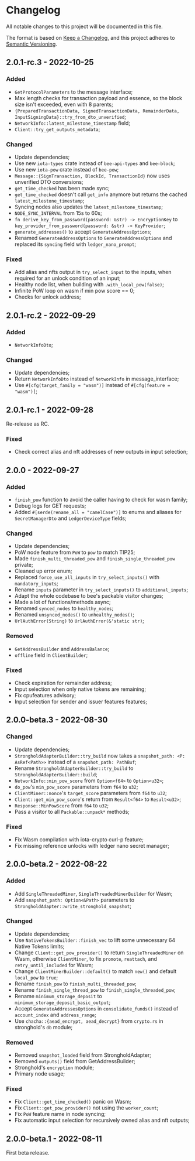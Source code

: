 # Changelog

All notable changes to this project will be documented in this file.

The format is based on [Keep a Changelog](https://keepachangelog.com/en/1.0.0/),
and this project adheres to [Semantic Versioning](https://semver.org/spec/v2.0.0.html).

<!-- ## Unreleased - YYYY-MM-DD

### Added

### Changed

### Deprecated

### Removed

### Fixed

### Security -->

## 2.0.1-rc.3 - 2022-10-25

### Added

- `GetProtocolParameters` to the message interface;
- Max length checks for transaction payload and essence, so the block size isn't exceeded, even with 8 parents;
- `{PreparedTransactionData, SignedTransactionData, RemainderData, InputSigningData}::try_from_dto_unverified`;
- `NetworkInfo::latest_milestone_timestamp` field;
- `Client::try_get_outputs_metadata`;

### Changed

- Update dependencies;
- Use new `iota-types` crate instead of `bee-api-types` and `bee-block`;
- Use new `iota-pow` crate instead of `bee-pow`;
- `Message::{SignTransaction, BlockId, TransactionId}` now uses unverified DTO conversions;
- `get_time_checked` has been made sync;
- `get_time_checked` doesn't call `get_info` anymore but returns the cached `latest_milestone_timestamp`;
- Syncing nodes also updates the `latest_milestone_timestamp`;
- `NODE_SYNC_INTERVAL` from 15s to 60s;
- `fn derive_key_from_password(password: &str) -> EncryptionKey` to `key_provider_from_password(password: &str) -> KeyProvider`;
- `generate_addresses()` to accept `GenerateAddressOptions`;
- Renamed `GenerateAddressOptions` to `GenerateAddressOptions` and replaced its `syncing` field with `ledger_nano_prompt`;

### Fixed

- Add alias and nfts output in `try_select_input` to the inputs, when required for an unlock condition of an input;
- Healthy node list, when building with `.with_local_pow(false)`;
- Infinite PoW loop on wasm if min pow score == 0;
- Checks for unlock address;

## 2.0.1-rc.2 - 2022-09-29

### Added

- `NetworkInfoDto`;

### Changed

- Update dependencies;
- Return `NetworkInfoDto` instead of `NetworkInfo` in message_interface;
- Use `#[cfg(target_family = "wasm")]` instead of `#[cfg(feature = "wasm")]`;

## 2.0.1-rc.1 - 2022-09-28

Re-release as RC.

### Fixed

- Check correct alias and nft addresses of new outputs in input selection;

## 2.0.0 - 2022-09-27

### Added

- `finish_pow` function to avoid the caller having to check for wasm family;
- Debug logs for GET requests;
- Added `#[serde(rename_all = "camelCase")]` to enums and aliases for `SecretManagerDto` and `LedgerDeviceType` fields;

### Changed

- Update dependencies;
- PoW node feature from `PoW` to `pow` to match TIP25;
- Made `finish_multi_threaded_pow` and `finish_single_threaded_pow` private;
- Cleaned up error enum;
- Replaced `force_use_all_inputs` in `try_select_inputs()` with `mandatory_inputs`;
- Rename `inputs` parameter in `try_select_inputs()` to `additional_inputs`;
- Adapt the whole codebase to bee's packable visitor changes;
- Made a lot of functions/methods async;
- Renamed `synced_nodes` to `healthy_nodes`;
- Renamed `unsynced_nodes()` to `unhealthy_nodes()`;
- `UrlAuthError(String)` to `UrlAuthError(&'static str)`;

### Removed

- `GetAddressBuilder` and `AddressBalance`;
- `offline` field in `ClientBuilder`;

### Fixed

- Check expiration for remainder address;
- Input selection when only native tokens are remaining;
- Fix cpufeatures advisory;
- Input selection for sender and issuer features features;

## 2.0.0-beta.3 - 2022-08-30

### Changed

- Update dependencies;
- `StrongholdAdapterBuilder::try_build` now takes a `snapshot_path: <P: AsRef<Path>>` instead of a `snapshot_path: PathBuf`;
- Rename `StrongholdAdapterBuilder::try_build` to `StrongholdAdapterBuilder::build`;
- `NetworkInfo::min_pow_score` from `Option<f64>` to `Option<u32>`;
- `do_pow`'s `min_pow_score` parameters from `f64` to `u32`;
- `ClientMiner::nonce`'s `target_score` parameters from `f64` to `u32`;
- `Client::get_min_pow_score`'s return from `Result<f64>` to `Result<u32>`;
- `Response::MinPowScore` from `f64` to `u32`;
- Pass a visitor to all `Packable::unpack*` methods;

### Fixed

- Fix Wasm compilation with iota-crypto curl-p feature;
- Fix missing reference unlocks with ledger nano secret manager;

## 2.0.0-beta.2 - 2022-08-22

### Added

- Add `SingleThreadedMiner`, `SingleThreadedMinerBuilder` for Wasm;
- Add `snapshot_path: Option<&Path>` parameters to `StrongholdAdapter::write_stronghold_snapshot`;

### Changed

- Update dependencies;
- Use `NativeTokensBuilder::finish_vec` to lift some unnecessary 64 Native Tokens limits;
- Change `Client::get_pow_provider()` to return `SingleThreadedMiner` on Wasm, otherwise `ClientMiner`, to fix `promote`, `reattach`, and `retry_until_included` for Wasm;
- Change `ClientMinerBuilder::default()` to match `new()` and default `local_pow` to `true`;
- Rename `finish_pow` to `finish_multi_threaded_pow`;
- Rename `finish_single_thread_pow` to `finish_single_threaded_pow`;
- Rename `minimum_storage_deposit` to `minimum_storage_deposit_basic_output`;
- Accept `GenerateAddressesOptions` in `consolidate_funds()` instead of `account_index` and `address_range`;
- Use `chacha::{aead_encrypt, aead_decrypt}` from `crypto.rs` in stronghold's `db` module;

### Removed

- Removed `snapshot_loaded` field from StrongholdAdapter;
- Removed `outputs()` field from GetAddressBuilder;
- Stronghold's `encryption` module;
- Primary node usage;

### Fixed

- Fix `Client::get_time_checked()` panic on Wasm;
- Fix `Client::get_pow_provider()` not using the `worker_count`;
- Fix `PoW` feature name in node syncing;
- Fix automatic input selection for recursively owned alias and nft outputs;

## 2.0.0-beta.1 - 2022-08-11

First beta release.
